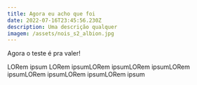 ```yaml
---
title: Agora eu acho que foi
date: 2022-07-16T23:45:56.230Z
description: Uma descrição qualquer
imagem: /assets/nois_s2_albion.jpg
---
```

Agora o teste é pra valer!

LORem ipsum LORem ipsumLORem ipsumLORem ipsumLORem ipsumLORem ipsumLORem ipsumLORem ipsum